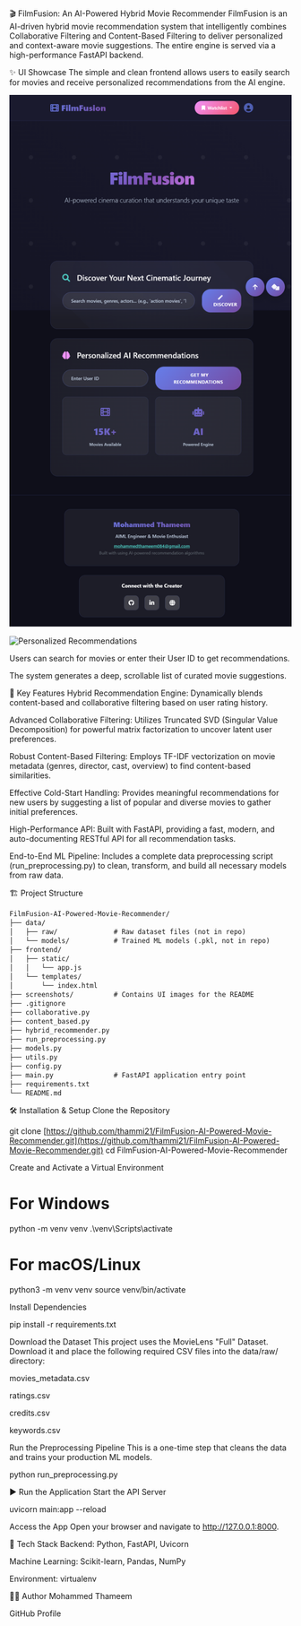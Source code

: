 🎬 FilmFusion: An AI-Powered Hybrid Movie Recommender
FilmFusion is an AI-driven hybrid movie recommendation system that intelligently combines Collaborative Filtering and Content-Based Filtering to deliver personalized and context-aware movie suggestions. The entire engine is served via a high-performance FastAPI backend.

✨ UI Showcase
The simple and clean frontend allows users to easily search for movies and receive personalized recommendations from the AI engine.

![Main Interface](screenshots/ui_main_view.jpg)

![Personalized Recommendations](screenshots/ui_recommendations.jpg)

Users can search for movies or enter their User ID to get recommendations.

The system generates a deep, scrollable list of curated movie suggestions.





🚀 Key Features
Hybrid Recommendation Engine: Dynamically blends content-based and collaborative filtering based on user rating history.

Advanced Collaborative Filtering: Utilizes Truncated SVD (Singular Value Decomposition) for powerful matrix factorization to uncover latent user preferences.

Robust Content-Based Filtering: Employs TF-IDF vectorization on movie metadata (genres, director, cast, overview) to find content-based similarities.

Effective Cold-Start Handling: Provides meaningful recommendations for new users by suggesting a list of popular and diverse movies to gather initial preferences.

High-Performance API: Built with FastAPI, providing a fast, modern, and auto-documenting RESTful API for all recommendation tasks.

End-to-End ML Pipeline: Includes a complete data preprocessing script (run_preprocessing.py) to clean, transform, and build all necessary models from raw data.

🏗️ Project Structure
```
FilmFusion-AI-Powered-Movie-Recommender/
├── data/
│   ├── raw/              # Raw dataset files (not in repo)
│   └── models/           # Trained ML models (.pkl, not in repo)
├── frontend/
│   ├── static/
│   │   └── app.js
│   └── templates/
│       └── index.html
├── screenshots/          # Contains UI images for the README
├── .gitignore
├── collaborative.py
├── content_based.py
├── hybrid_recommender.py
├── run_preprocessing.py
├── models.py
├── utils.py
├── config.py
├── main.py               # FastAPI application entry point
├── requirements.txt
└── README.md
```

🛠️ Installation & Setup
Clone the Repository

git clone [https://github.com/thammi21/FilmFusion-AI-Powered-Movie-Recommender.git](https://github.com/thammi21/FilmFusion-AI-Powered-Movie-Recommender.git)
cd FilmFusion-AI-Powered-Movie-Recommender

Create and Activate a Virtual Environment

# For Windows
python -m venv venv
.\venv\Scripts\activate

# For macOS/Linux
python3 -m venv venv
source venv/bin/activate

Install Dependencies

pip install -r requirements.txt

Download the Dataset
This project uses the MovieLens "Full" Dataset. Download it and place the following required CSV files into the data/raw/ directory:

movies_metadata.csv

ratings.csv

credits.csv

keywords.csv

Run the Preprocessing Pipeline
This is a one-time step that cleans the data and trains your production ML models.

python run_preprocessing.py

▶️ Run the Application
Start the API Server

uvicorn main:app --reload

Access the App
Open your browser and navigate to http://127.0.0.1:8000.

🧠 Tech Stack
Backend: Python, FastAPI, Uvicorn

Machine Learning: Scikit-learn, Pandas, NumPy

Environment: virtualenv

🧑‍💻 Author
Mohammed Thameem

GitHub Profile